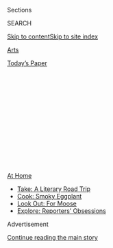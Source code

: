 <div id="app">

<div>

<div>

<div>

<div class="NYTAppHideMasthead css-1q2w90k e1suatyy0">

<div class="section css-ui9rw0 e1suatyy2">

<div class="css-eph4ug er09x8g0">

<div class="css-6n7j50">

</div>

<span class="css-1dv1kvn">Sections</span>

<div class="css-10488qs">

<span class="css-1dv1kvn">SEARCH</span>

</div>

[Skip to content](#site-content)[Skip to site
index](#site-index)

</div>

<div id="masthead-section-label" class="css-1wr3we4 eaxe0e00">

[Arts](https://www.nytimes3xbfgragh.onion/section/arts)

</div>

<div class="css-10698na e1huz5gh0">

</div>

</div>

<div id="masthead-bar-one" class="section hasLinks css-15hmgas e1csuq9d3">

<div class="css-uqyvli e1csuq9d0">

</div>

<div class="css-1uqjmks e1csuq9d1">

</div>

<div class="css-9e9ivx">

[](https://myaccount.nytimes3xbfgragh.onion/auth/login?response_type=cookie&client_id=vi)

</div>

<div class="css-1bvtpon e1csuq9d2">

[Today’s
Paper](https://www.nytimes3xbfgragh.onion/section/todayspaper)

</div>

</div>

</div>

</div>

<div data-aria-hidden="false">

<div id="site-content" data-role="main">

<div>

<div class="css-1aor85t" style="opacity:0.000000001;z-index:-1;visibility:hidden">

<div class="css-1hqnpie">

<div class="css-epjblv">

<span class="css-17xtcya">[Arts](/section/arts)</span><span class="css-x15j1o">|</span><span class="css-fwqvlz">How
to Entertain Your Kids This Summer? Maybe
Don’t</span>

</div>

<div class="css-k008qs">

<div class="css-1iwv8en">

<span class="css-18z7m18"></span>

<div>

</div>

</div>

<span class="css-1n6z4y">https://nyti.ms/2BfK3lD</span>

<div class="css-1705lsu">

<div class="css-4xjgmj">

<div class="css-4skfbu" data-role="toolbar" data-aria-label="Social Media Share buttons, Save button, and Comments Panel with current comment count" data-testid="share-tools">

  - 
  - 
  - 
  - 
    
    <div class="css-6n7j50">
    
    </div>

  - 

</div>

</div>

</div>

</div>

</div>

</div>

<div id="NYT_TOP_BANNER_REGION" class="css-13pd83m">

<div>

<div id="maps-athome-menu" class="section interactive-content interactive-size-medium css-1edisqu">

<div class="css-17ih8de interactive-body">

<div class="at-home-nav__innerContainer">

<div class="at-home-nav__title">

[At
Home](https://www.nytimes3xbfgragh.onion/spotlight/at-home?action=click&pgtype=Article&state=default&region=TOP_BANNER&context=at_home_menu)

</div>

  - [Take: A Literary Road
    Trip](https://www.nytimes3xbfgragh.onion/2020/07/28/books/time-for-a-literary-road-trip.html?action=click&pgtype=Article&state=default&region=TOP_BANNER&context=at_home_menu)
  - [Cook: Smoky
    Eggplant](https://www.nytimes3xbfgragh.onion/2020/07/29/magazine/bored-with-your-home-cooking-some-smoky-eggplant-will-fix-that.html?action=click&pgtype=Article&state=default&region=TOP_BANNER&context=at_home_menu)
  - [Look Out: For
    Moose](https://www.nytimes3xbfgragh.onion/2020/07/27/travel/moose-michigan-isle-royale.html?action=click&pgtype=Article&state=default&region=TOP_BANNER&context=at_home_menu)
  - [Explore: Reporters’
    Obsessions](https://www.nytimes3xbfgragh.onion/interactive/2020/at-home/even-more-reporters-editors-diaries-lists-recommendations.html?action=click&pgtype=Article&state=default&region=TOP_BANNER&context=at_home_menu)

</div>

</div>

</div>

</div>

</div>

<div id="top-wrapper" class="css-1sy8kpn">

<div id="top-slug" class="css-l9onyx">

Advertisement

</div>

[Continue reading the main
story](#after-top)

<div class="ad top-wrapper" style="text-align:center;height:100%;display:block;min-height:250px">

<div id="top" class="place-ad" data-position="top" data-size-key="top">

</div>

</div>

<div id="after-top">

</div>

</div>

<div>

<div id="sponsor-wrapper" class="css-1hyfx7x">

<div id="sponsor-slug" class="css-19vbshk">

Supported by

</div>

[Continue reading the main
story](#after-sponsor)

<div id="sponsor" class="ad sponsor-wrapper" style="text-align:center;height:100%;display:block">

</div>

<div id="after-sponsor">

</div>

</div>

<div class="css-186x18t">

Summer Guide for Families

</div>

<div class="css-1vkm6nb ehdk2mb0">

# How to Entertain Your Kids This Summer? Maybe Don’t

</div>

You can keep your family safe and sane by encouraging old-school play,
embarking on some D.I.Y. projects and, yes, even embracing boredom.

![<span class="css-16f3y1r e13ogyst0">Yes, you can all stay safe and
sane by encouraging old-school play, embarking on some D.I.Y. projects,
and embracing boredom. Illustration by Caroline
Attia</span>](https://static01.graylady3jvrrxbe.onion/images/2020/06/18/autossell/Screen-Shot-2020-06-16-at-1/Screen-Shot-2020-06-16-at-1-superJumbo.png)

<div class="css-18e8msd">

<div class="css-vp77d3 epjyd6m0">

<div class="css-1baulvz">

By [<span class="css-1baulvz last-byline" itemprop="name">Alexis
Soloski</span>](https://www.nytimes3xbfgragh.onion/by/alexis-soloski)

</div>

</div>

  - 
    
    <div class="css-ld3wwf e16638kd2">
    
    June 18,
    2020
    
    </div>

  - 
    
    <div class="css-4xjgmj">
    
    <div class="css-d8bdto" data-role="toolbar" data-aria-label="Social Media Share buttons, Save button, and Comments Panel with current comment count" data-testid="share-tools">
    
      - 
      - 
      - 
      - 
        
        <div class="css-6n7j50">
        
        </div>
    
      - 
    
    </div>
    
    </div>

</div>

</div>

<div class="section meteredContent css-1r7ky0e" name="articleBody" itemprop="articleBody">

<div class="css-1fanzo5 StoryBodyCompanionColumn">

<div class="css-53u6y8">

A funny thing about summer: It is long. It is also hot. This one comes
in the middle of a global pandemic.

And even in a changed and changing world, I have reserved some mental
energy for panicking about how my kids, husband and I will make it to
September without everyone’s brains turning into Haribo gummies. Let me
put it this way: On a recent rainy Saturday, we baked banana bread and
played games. We made lunch together, built a cardboard lantern and
learned about the constellations. It was exhausting. And they still put
down two Disney movies. Three months into school closures, my children
have watched every show. There are no shows left.

</div>

</div>

<div>

</div>

<div class="css-1fanzo5 StoryBodyCompanionColumn">

<div class="css-53u6y8">

And yet, working from home with small children, an ordeal and a
privilege, has been de rigueur since agrarianism got going. Parents
managed it for thousands of years — without day care, compulsory
schooling or camps. What did children used to do all day? Short answer:
They worked and they played, often with minimal adult supervision.

</div>

</div>

<div class="css-1fanzo5 StoryBodyCompanionColumn">

<div class="css-53u6y8">

Unfortunately, as [Steven
Mintz](https://liberalarts.utexas.edu/history/faculty/shm654), the
author of “Huck’s Raft: A History of American Childhood,” told me, “The
pandemic has exaggerated and intensified the worst features of
children’s play today: adult intrusion; the decline of physical,
outdoor and social play; and mediation by screens.” Ow.

So, how do we adults ameliorate that while staying safe, employed and
reasonably sane? Here are some ideas.

## Go Old School. Very Old.

In an email, Mintz, a history professor at the University of Texas at
Austin, pointed to Pieter Bruegel the Elder’s 1560 painting “[Children’s
Games](https://artsandculture.google.com/asset/children%E2%80%99s-games-pieter-bruegel-the-elder/CQEeZWQPOI2Yjg?hl=en).”
A canvas to give social-distancing enforcers nightmares, it shows 100 or
so Flemish youths disporting themselves with hoops, stilts, bubbles,
marbles, the occasional pig bladder and the wholesome fun of beating one
another with a scourge. The Flemish parents are elsewhere, presumably
answering emails or cracking open a brown ale.

</div>

</div>

<div class="css-79elbk" data-testid="photoviewer-wrapper">

<div class="css-z3e15g" data-testid="photoviewer-wrapper-hidden">

</div>

<div class="css-1a48zt4 ehw59r15" data-testid="photoviewer-children">

![<span class="css-16f3y1r e13ogyst0" data-aria-hidden="true">Children
at play in Pieter Bruegel the Elder’s 1560 painting “Children’s
Games.”</span><span class="css-cnj6d5 e1z0qqy90" itemprop="copyrightHolder"><span class="css-1ly73wi e1tej78p0">Credit...</span><span>Kunsthistorisches
Museum</span></span>](https://static01.graylady3jvrrxbe.onion/images/2020/06/19/arts/18kids-culture2/merlin_145228941_83b8701d-3442-4fd8-a2ad-af3f0cdbe6cb-articleLarge.jpg?quality=75&auto=webp&disable=upscale)

</div>

</div>

<div class="css-1fanzo5 StoryBodyCompanionColumn">

<div class="css-53u6y8">

The painting suggests that a lot of play is social, a difficulty in a
pandemic. But it also insists that the desire for play is innate and
that children will find ways to amuse themselves, especially if you can
supply some rudimentary toys — kites, cards, blocks, dolls, balls, paper
boats and paper airplanes, a garden hose if you have one, a half-filled
tub. If they have a safe space to play outside (where the toys are even
more analog: sticks, rocks, dirt) and you can work from your phone while
they do it, even better.

</div>

</div>

<div class="css-1fanzo5 StoryBodyCompanionColumn">

<div class="css-53u6y8">

This may also be a good time to get away from the idea that play should
be educational or S.T.E.M.-enhancing. “All play is productive,” Mintz
said. “They will learn something from whatever they do.”

## Embrace Boredom

Still, children may not want to play on their own or with a sibling, and
you may have conference calls or Twitter threads that beckon. Which
means they will claim boredom, and more than likely they will whine
about it. What should you do? Nothing.

Feeling that we ought to keep kids happy and entertained is a
comparatively modern mind-set and speaks to certain resources and
luxuries. Instead of trying to prevent boredom, maybe welcome it and see
what children do. Tom Hodgkinson, author of “[The Idle
Parent](https://www.penguin.co.uk/books/56063/the-idle-parent/9780141030357.html),”
suggested ramping up slowly, with an hour or so of “nothing time” every
day. Maybe less, if your children are very young. If they resist, he
suggested doubling down on tedium — reading “Paradise Lost” or screening
a Tarkovsky film — so that they end up running into another room and
doing something else.

“You could try boring them with your games so they invent something
better,” he advised. “Be a really boring mom.”

## A D.I.Y. Approach to Culture

Normally, around this time of year, my desktop and actual desk are
littered with notes about outdoor theaters, concerts in the park, and
art installations that might hold a child’s attention for 10 whole
minutes. Now my calendar looks like new-fallen snow.

If you can’t take your kids to cultural events, have your kids bring
culture to you. “Be like Louisa May Alcott,” Mintz suggested. The March
girls of “Little Women” don’t spend a ton of time lobbying for more “My
Little Pony: Friendship Is Magic” episodes. Instead they make up fantasy
plays, write newspapers, craft costumes, stage their own circus, act out
stories from Dickens’s “The Pickwick Papers.” (“The Pickwick Papers” are
not exciting\! And still they make do.) Their efforts may be painful,
but the 20 minutes your children spend preparing a deeply revisionist
“Frozen 2” is 20 minutes you can spend doing something else.

</div>

</div>

<div class="css-1fanzo5 StoryBodyCompanionColumn">

<div class="css-53u6y8">

## Two Words: Free Labor

Housework can also become a form of play, and depending on how well or
poorly your children do it, may be some help. In the 19th century,
Hodgkinson said, “children were seen as not necessarily a burden on the
household, but a welcome labor force.” Employ them.

“The thing to remember is that kids want to help, so try to get them in
the habit of doing some of those things,” Lenore Skenazy, president of
Let Grow, a nonprofit promoting childhood independence, said. “A
3-year-old separating laundry is quite possible and also quite fun.
Six-year-olds can be making breakfast.” So, yes, children can cook, they
can clean. If you can take a few extra minutes to gamify the chore —
Mary Poppins’s “Spoonful of Sugar” approach — they may even enjoy it.

## Muddle Through

A pandemic isn’t forever. Probably. So if it’s easier, leave historical
practice aside, give guilt the vacation that you can’t take and get
through it. “Don’t think that there’s something wrong with you or that
you haven’t been the perfect camp counselor and made it a fun and
exciting and rewarding summer for everyone,” Skenazy said. “I mean, just
give yourself a break.”

If that break involves a lot of screens, remember that new entertainment
forms and technologies — from the written word on — have always
attracted suspicion that they will pulp or corrupt young minds. And most
of us have turned out OK, no matter how many “Smurfs” episodes we may
have once absorbed. Video games provide an opportunity to socialize, a
streamed musical is still a musical, a virtual tour of a gallery or
museum isn’t the same as wandering the halls yourself, but take what you
can get.

In general, find out what your children like to do and encourage them to
do it. Or go with the obverse: When you have time available, make them
do stuff that you like. In my case, that means [playing board
games](https://www.nytimes3xbfgragh.onion/2020/04/30/arts/board-games-soothing-virus.html)
and watching [toy theater videos on
YouTube](https://www.youtube.com/watch?v=bF7q37SfF4w), plus the
occasional [Hayao
Miyazaki](https://www.nytimes3xbfgragh.onion/2020/05/27/movies/studio-ghibli-hbo-max.html)
movie. Or the more than occasional one.

“Just let them watch a lot of films,” Hodgkinson said. “It’s temporary,
it’s not forever. We really shouldn’t be too hard on ourselves.”

</div>

</div>

<div>

</div>

</div>

<div>

</div>

<div>

</div>

<div>

</div>

<div>

<div id="bottom-wrapper" class="css-1ede5it">

<div id="bottom-slug" class="css-l9onyx">

Advertisement

</div>

[Continue reading the main
story](#after-bottom)

<div id="bottom" class="ad bottom-wrapper" style="text-align:center;height:100%;display:block;min-height:90px">

</div>

<div id="after-bottom">

</div>

</div>

</div>

</div>

</div>

## Site Index

<div>

</div>

## Site Information Navigation

  - [© <span>2020</span> <span>The New York Times
    Company</span>](https://help.nytimes3xbfgragh.onion/hc/en-us/articles/115014792127-Copyright-notice)

<!-- end list -->

  - [NYTCo](https://www.nytco.com/)
  - [Contact
    Us](https://help.nytimes3xbfgragh.onion/hc/en-us/articles/115015385887-Contact-Us)
  - [Work with us](https://www.nytco.com/careers/)
  - [Advertise](https://nytmediakit.com/)
  - [T Brand Studio](http://www.tbrandstudio.com/)
  - [Your Ad
    Choices](https://www.nytimes3xbfgragh.onion/privacy/cookie-policy#how-do-i-manage-trackers)
  - [Privacy](https://www.nytimes3xbfgragh.onion/privacy)
  - [Terms of
    Service](https://help.nytimes3xbfgragh.onion/hc/en-us/articles/115014893428-Terms-of-service)
  - [Terms of
    Sale](https://help.nytimes3xbfgragh.onion/hc/en-us/articles/115014893968-Terms-of-sale)
  - [Site
    Map](https://spiderbites.nytimes3xbfgragh.onion)
  - [Help](https://help.nytimes3xbfgragh.onion/hc/en-us)
  - [Subscriptions](https://www.nytimes3xbfgragh.onion/subscription?campaignId=37WXW)

</div>

</div>

</div>

</div>
